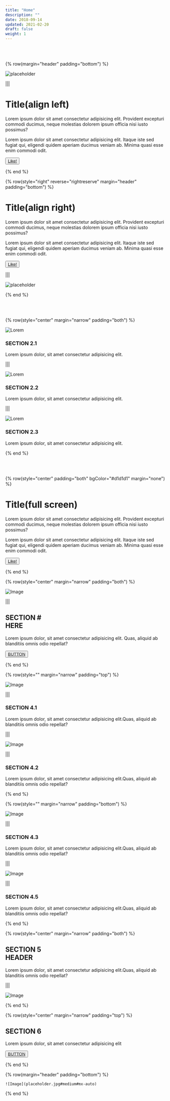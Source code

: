 ```yaml
---
title: "Home"
description: ""
date: 2018-09-14
updated: 2021-02-20
draft: false
weight: 1
---
```



<div class="container mx-auto">

<!-- section 1 (header) -->
<br>

<br>

{% row(margin="header" padding="bottom") %}

![placeholder](placeholder.jpg#mx-auto)

|||

# Title(align left)

Lorem ipsum dolor sit amet consectetur adipisicing elit. Provident excepturi commodi ducimus, neque molestias dolorem ipsum officia nisi iusto possimus?

Lorem ipsum dolor sit amet consectetur adipisicing elit. Itaque iste sed fugiat qui, eligendi quidem aperiam ducimus veniam ab. Minima quasi esse enim commodi odit.

<button>[Like!](/)</button>


{% end %}

{% row(style="right" reverse="rightreserve" margin="header" padding="bottom") %}


# Title(align right)

Lorem ipsum dolor sit amet consectetur adipisicing elit. Provident excepturi commodi ducimus, neque molestias dolorem ipsum officia nisi iusto possimus?

Lorem ipsum dolor sit amet consectetur adipisicing elit. Itaque iste sed fugiat qui, eligendi quidem aperiam ducimus veniam ab. Minima quasi esse enim commodi odit.

<button>[Like!](/)</button>

|||

![placeholder](placeholder.jpg#mx-auto)

{% end %}

<br>
<br>

<!-- section 2  -->

{% row(style="center" margin="narrow" padding="both") %}

![Lorem](placeholder.jpg#medium)

### **SECTION 2.1**

Lorem ipsum dolor, sit amet consectetur adipisicing elit.

|||

![Lorem](placeholder.jpg#medium)

### **SECTION 2.2**

Lorem ipsum dolor, sit amet consectetur adipisicing elit.

|||

![Lorem](placeholder.jpg#medium)

### **SECTION 2.3**

Lorem ipsum dolor, sit amet consectetur adipisicing elit.

{% end %}

<br>
<br>

</div>
<!-- section full width -->

{% row(style="center" padding="both" bgColor="#d1d1d1" margin="none") %}


# Title(full screen)

Lorem ipsum dolor sit amet consectetur adipisicing elit. Provident excepturi commodi ducimus, neque molestias dolorem ipsum officia nisi iusto possimus?

Lorem ipsum dolor sit amet consectetur adipisicing elit. Itaque iste sed fugiat qui, eligendi quidem aperiam ducimus veniam ab. Minima quasi esse enim commodi odit.

<button>[Like!](/)</button>


{% end %}

<div class="container mx-auto">

<!-- section 3 -->

{% row(style="center" margin="narrow" padding="both") %}

![Image](placeholder.jpg)

|||

## SECTION # <br /> HERE

Lorem ipsum dolor, sit amet consectetur adipisicing elit. Quas, aliquid ab blanditiis omnis odio repellat?

<button>[BUTTON](/)</button>

{% end %}

<!-- section 4 -->

{% row(style="" margin="narrow" padding="top") %}

![Image](placeholder.jpg#mx-auto)

|||

### **SECTION 4.1**

Lorem ipsum dolor, sit amet consectetur adipisicing elit.Quas, aliquid ab blanditiis omnis odio repellat?

|||

![Image](placeholder.jpg#mx-auto)

|||

### **SECTION 4.2**

Lorem ipsum dolor, sit amet consectetur adipisicing elit.Quas, aliquid ab blanditiis omnis odio repellat?

{% end %}

<!-- section 4-2-->

{% row(style="" margin="narrow" padding="bottom") %}

![Image](placeholder.jpg#mx-auto)

|||

### **SECTION 4.3**

Lorem ipsum dolor, sit amet consectetur adipisicing elit.Quas, aliquid ab blanditiis omnis odio repellat?

|||

![Image](placeholder.jpg#mx-auto)

|||

### **SECTION 4.5**

Lorem ipsum dolor, sit amet consectetur adipisicing elit.Quas, aliquid ab blanditiis omnis odio repellat?

{% end %}



<!-- section 5 -->

{% row(style="center" margin="narrow" padding="both") %}

## SECTION 5 <br /> HEADER

Lorem ipsum dolor, sit amet consectetur adipisicing elit.Quas, aliquid ab blanditiis omnis odio repellat?

|||

![Image](placeholder.jpg)

{% end %}

<!-- section 6 -->

{% row(style="center" margin="narrow" padding="top") %}

## SECTION 6

Lorem ipsum dolor, sit amet consectetur adipisicing elit

<button>[BUTTON](/)</button>

{% end %}

{% row(margin="header" padding="bottom") %}

    ![Image](placeholder.jpg#medium#mx-auto)

{% end %}

</div>
